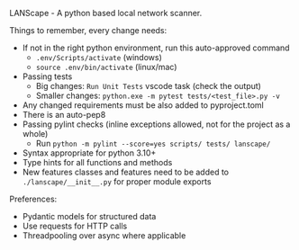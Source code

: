 LANScape - A python based local network scanner.

Things to remember, every change needs:
- If not in the right python environment, run this auto-approved command
  - `.env/Scripts/activate` (windows)
  - `source .env/bin/activate` (linux/mac)
- Passing tests
  - Big changes: `Run Unit Tests` vscode task (check the output)
  - Smaller changes: `python.exe -m pytest tests/<test_file>.py -v`
- Any changed requirements must be also added to pyproject.toml
- There is an auto-pep8 
- Passing pylint checks (inline exceptions allowed, not for the project as a whole)
  - Run `python -m pylint --score=yes scripts/ tests/ lanscape/`
- Syntax appropriate for python 3.10+
- Type hints for all functions and methods
- New features classes and features need to be added to `./lanscape/__init__.py` for proper module exports


Preferences:
- Pydantic models for structured data
- Use requests for HTTP calls
- Threadpooling over async where applicable